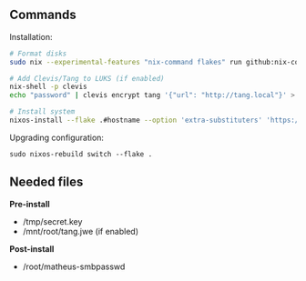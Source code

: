 ## Commands

Installation:
```bash
# Format disks
sudo nix --experimental-features "nix-command flakes" run github:nix-community/disko/latest -- --mode destroy,format,mount ./targets/machinename/disko.nix

# Add Clevis/Tang to LUKS (if enabled)
nix-shell -p clevis
echo "password" | clevis encrypt tang '{"url": "http://tang.local"}' > /mnt/root/tang.jwe

# Install system
nixos-install --flake .#hostname --option 'extra-substituters' 'https://chaotic-nyx.cachix.org/' --option extra-trusted-public-keys "chaotic-nyx.cachix.org-1:HfnXSw4pj95iI/n17rIDy40agHj12WfF+Gqk6SonIT8=" --option 'extra-substituters' 'https://hyprland.cachix.org/' --option extra-trusted-public-keys "hyprland.cachix.org-1:a7pgxzMz7+chwVL3/pzj6jIBMioiJM7ypFP8PwtkuGc="
```

Upgrading configuration:

```
sudo nixos-rebuild switch --flake .
```

## Needed files

**Pre-install**

- /tmp/secret.key
- /mnt/root/tang.jwe (if enabled)

**Post-install**

- /root/matheus-smbpasswd
